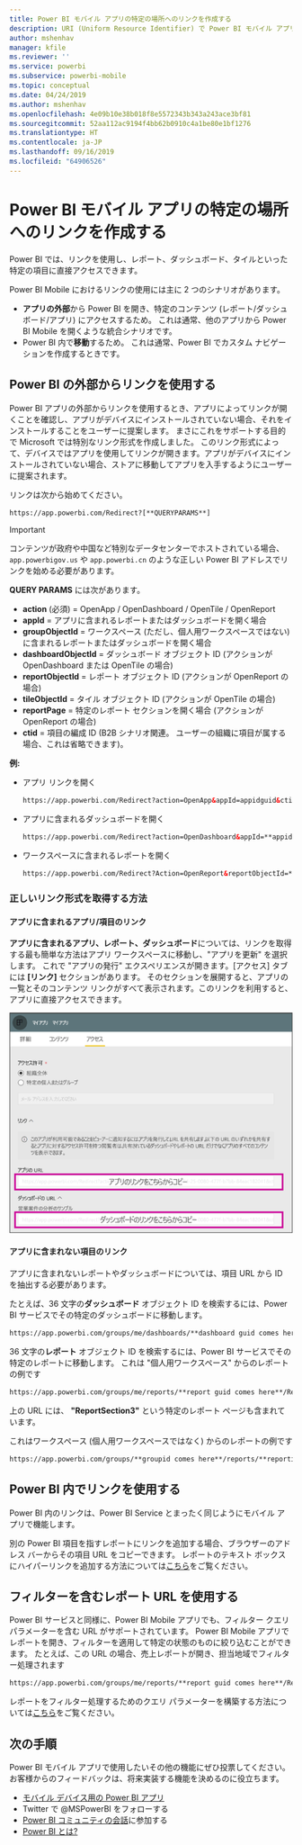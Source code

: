 ```yaml
---
title: Power BI モバイル アプリの特定の場所へのリンクを作成する
description: URI (Uniform Resource Identifier) で Power BI モバイル アプリの特定のダッシュボード、タイル、またはレポートへのディープ リンクを作成する方法について説明します。
author: mshenhav
manager: kfile
ms.reviewer: ''
ms.service: powerbi
ms.subservice: powerbi-mobile
ms.topic: conceptual
ms.date: 04/24/2019
ms.author: mshenhav
ms.openlocfilehash: 4e09b10e38b018f8e5572343b343a243ace3bf81
ms.sourcegitcommit: 52aa112ac9194f4bb62b0910c4a1be80e1bf1276
ms.translationtype: HT
ms.contentlocale: ja-JP
ms.lasthandoff: 09/16/2019
ms.locfileid: "64906526"
---
```

# <a name="create-a-link-to-a-specific-location-in-the-power-bi-mobile-apps"></a>Power BI モバイル アプリの特定の場所へのリンクを作成する
Power BI では、リンクを使用し、レポート、ダッシュボード、タイルといった特定の項目に直接アクセスできます。

Power BI Mobile におけるリンクの使用には主に 2 つのシナリオがあります。 

* **アプリの外部**から Power BI を開き、特定のコンテンツ (レポート/ダッシュボード/アプリ) にアクセスするため。 これは通常、他のアプリから Power BI Mobile を開くような統合シナリオです。 
* Power BI 内で**移動**するため。 これは通常、Power BI でカスタム ナビゲーションを作成するときです。


## <a name="use-links-from-outside-of-power-bi"></a>Power BI の外部からリンクを使用する
Power BI アプリの外部からリンクを使用するとき、アプリによってリンクが開くことを確認し、アプリがデバイスにインストールされていない場合、それをインストールすることをユーザーに提案します。 まさにこれをサポートする目的で Microsoft では特別なリンク形式を作成しました。 このリンク形式によって、デバイスではアプリを使用してリンクが開きます。アプリがデバイスにインストールされていない場合、ストアに移動してアプリを入手するようにユーザーに提案されます。

リンクは次から始めてください。  
```html
https://app.powerbi.com/Redirect?[**QUERYPARAMS**]
```

> [!IMPORTANT]
> コンテンツが政府や中国など特別なデータセンターでホストされている場合、`app.powerbigov.us` や `app.powerbi.cn` のような正しい Power BI アドレスでリンクを始める必要があります。   
>


**QUERY PARAMS** には次があります。
* **action** (必須) = OpenApp / OpenDashboard / OpenTile / OpenReport
* **appId** = アプリに含まれるレポートまたはダッシュボードを開く場合 
* **groupObjectId** = ワークスペース (ただし、個人用ワークスペースではない) に含まれるレポートまたはダッシュボードを開く場合
* **dashboardObjectId** = ダッシュボード オブジェクト ID (アクションが OpenDashboard または OpenTile の場合)
* **reportObjectId** = レポート オブジェクト ID (アクションが OpenReport の場合)
* **tileObjectId** = タイル オブジェクト ID (アクションが OpenTile の場合)
* **reportPage** = 特定のレポート セクションを開く場合 (アクションが OpenReport の場合)
* **ctid** = 項目の編成 ID (B2B シナリオ関連。 ユーザーの組織に項目が属する場合、これは省略できます)。

**例:**

* アプリ リンクを開く 
  ```html
  https://app.powerbi.com/Redirect?action=OpenApp&appId=appidguid&ctid=organizationid
  ```

* アプリに含まれるダッシュボードを開く 
  ```html
  https://app.powerbi.com/Redirect?action=OpenDashboard&appId=**appidguid**&dashboardObjectId=**dashboardidguid**&ctid=**organizationid**
  ```

* ワークスペースに含まれるレポートを開く
  ```html
  https://app.powerbi.com/Redirect?Action=OpenReport&reportObjectId=**reportidguid**&groupObjectId=**groupidguid**&reportPage=**ReportSectionName**
  ```

### <a name="how-to-get-the-right-link-format"></a>正しいリンク形式を取得する方法

#### <a name="links-of-apps-and-items-in-app"></a>アプリに含まれるアプリ/項目のリンク

**アプリに含まれるアプリ、レポート、ダッシュボード**については、リンクを取得する最も簡単な方法はアプリ ワークスペースに移動し、"アプリを更新" を選択します。 これで "アプリの発行" エクスペリエンスが開きます。[アクセス] タブには **[リンク]** セクションがあります。 そのセクションを展開すると、アプリの一覧とそのコンテンツ リンクがすべて表示されます。このリンクを利用すると、アプリに直接アクセスできます。

![Power BI でアプリ リンクを発行する ](./media/mobile-apps-links/mobile-link-copy-app-links.png)

#### <a name="links-of-items-not-in-app"></a>アプリに含まれない項目のリンク 

アプリに含まれないレポートやダッシュボードについては、項目 URL から ID を抽出する必要があります。

たとえば、36 文字の**ダッシュボード** オブジェクト ID を検索するには、Power BI サービスでその特定のダッシュボードに移動します。 

```html
https://app.powerbi.com/groups/me/dashboards/**dashboard guid comes here**?ctid=**organization id comes here**`
```

36 文字の**レポート** オブジェクト ID を検索するには、Power BI サービスでその特定のレポートに移動します。
これは "個人用ワークスペース" からのレポートの例です

```html
https://app.powerbi.com/groups/me/reports/**report guid comes here**/ReportSection3?ctid=**organization id comes here**`
```
上の URL には、 **"ReportSection3"** という特定のレポート ページも含まれています。

これはワークスペース (個人用ワークスペースではなく) からのレポートの例です

```html
https://app.powerbi.com/groups/**groupid comes here**/reports/**reportid comes here**/ReportSection1?ctid=**organizationid comes here**
```

## <a name="use-links-inside-power-bi"></a>Power BI 内でリンクを使用する

Power BI 内のリンクは、Power BI Service とまったく同じようにモバイル アプリで機能します。

別の Power BI 項目を指すレポートにリンクを追加する場合、ブラウザーのアドレス バーからその項目 URL をコピーできます。 レポートのテキスト ボックスにハイパーリンクを追加する方法については[こちら](https://docs.microsoft.com/power-bi/service-add-hyperlink-to-text-box)をご覧ください。

## <a name="use-report-url-with-filter"></a>フィルターを含むレポート URL を使用する
Power BI サービスと同様に、Power BI Mobile アプリでも、フィルター クエリ パラメーターを含む URL がサポートされています。 Power BI Mobile アプリでレポートを開き、フィルターを適用して特定の状態のものに絞り込むことができます。 たとえば、この URL の場合、売上レポートが開き、担当地域でフィルター処理されます

```html
https://app.powerbi.com/groups/me/reports/**report guid comes here**/ReportSection3?ctid=**organization id comes here**&filter=Store/Territory eq 'NC'
```

レポートをフィルター処理するためのクエリ パラメーターを構築する方法については[こちら](https://docs.microsoft.com/power-bi/service-url-filters)をご覧ください。

## <a name="next-steps"></a>次の手順
Power BI モバイル アプリで使用したいその他の機能にぜひ投票してください。お客様からのフィードバックは、将来実装する機能を決めるのに役立ちます。 

* [モバイル デバイス用の Power BI アプリ](mobile-apps-for-mobile-devices.md)
* Twitter で @MSPowerBI をフォローする
* [Power BI コミュニティの会話](http://community.powerbi.com/)に参加する
* [Power BI とは?](../../power-bi-overview.md)

